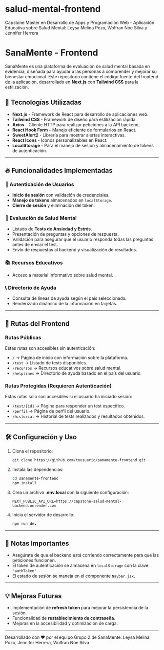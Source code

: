 # salud-mental-frontend
Capstone Máster en Desarrollo de Apps y Programación Web - Aplicación Educativa sobre Salud Mental: Leysa Melina Pozo, Wolfran Noe Silva y Jennifer Herrera

# SanaMente - Frontend

SanaMente es una plataforma de evaluación de salud mental basada en evidencia, diseñada para ayudar a las personas a comprender y mejorar su bienestar emocional. Este repositorio contiene el código fuente del frontend de la aplicación, desarrollado en **Next.js** con **Tailwind CSS** para la estilización.

## 🚀 Tecnologías Utilizadas

- **Next.js** - Framework de React para desarrollo de aplicaciones web.
- **Tailwind CSS** - Framework de diseño para estilización rápida.
- **Axios** - Cliente HTTP para realizar peticiones a la API backend.
- **React Hook Form** - Manejo eficiente de formularios en React.
- **SweetAlert2** - Librería para mostrar alertas interactivas.
- **React Icons** - Iconos personalizables en React.
- **LocalStorage** - Para el manejo de sesión y almacenamiento de tokens de autenticación.

---

## 🔥 Funcionalidades Implementadas

### 📝 Autenticación de Usuarios
- **Inicio de sesión** con validación de credenciales.
- **Manejo de tokens** almacenados en `localStorage`.
- **Cierre de sesión** y eliminación del token.

### 🧠 Evaluación de Salud Mental
- Listado de **Tests de Ansiedad y Estrés**.
- Presentación de preguntas y opciones de respuesta.
- Validación para asegurar que el usuario responda todas las preguntas antes de enviar el test.
- Envío de respuestas al backend y visualización de resultados.

### 📚 Recursos Educativos
- Acceso a material informativo sobre salud mental.

### 📞 Directorio de Ayuda
- Consulta de líneas de ayuda según el país seleccionado.
- Renderizado dinámico de la información en tarjetas.

---

## 🔗 Rutas del Frontend

### **Rutas Públicas**
Estas rutas son accesibles sin autenticación:
- `/` → Página de inicio con información sobre la plataforma.
- `/test` → Listado de tests disponibles.
- `/recursos` → Recursos educativos sobre salud mental.
- `/helplines` → Directorio de ayuda basado en el país del usuario.

### **Rutas Protegidas (Requieren Autenticación)**
Estas rutas solo son accesibles si el usuario ha iniciado sesión:
- `/test/[id]` → Página para responder un test específico.
- `/perfil` → Página de perfil del usuario.
- `/historial` → Historial de tests realizados y resultados obtenidos.

---

## 🛠 Configuración y Uso

1. Clona el repositorio:
   ```sh
   git clone https://github.com/tuusuario/sanamente-frontend.git
   ```
2. Instala las dependencias:
   ```sh
   cd sanamente-frontend
   npm install
   ```
3. Crea un archivo **.env.local** con la siguiente configuración:
   ```env
   NEXT_PUBLIC_API_URL=https://capstone-salud-mental-backend.onrender.com
   ```
4. Inicia el servidor de desarrollo:
   ```sh
   npm run dev
   ```

---

## 📌 Notas Importantes

- Asegúrate de que el backend está corriendo correctamente para que las peticiones funcionen.
- El token de autenticación se almacena en `localStorage` con la clave `"authToken"`.
- El estado de sesión se maneja en el componente `Navbar.jsx`.

---

## 💡 Mejoras Futuras

- Implementación de **refresh token** para mejorar la persistencia de la sesión.
- Funcionalidad de **restablecimiento de contraseña**.
- Mejoras en la accesibilidad y optimización de carga.

---

Desarrollado con ❤️ por el equipo Grupo 2 de SanaMente: Leysa Melina Pozo, Jennifer Herrera, Wolfran Noe Silva
